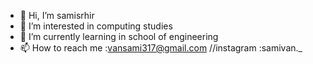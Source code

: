 - 👋 Hi, I’m samisrhir
- 👀 I’m interested in computing studies
- 🌱 I’m currently learning in school of engineering 
- 📫 How to reach me :vansami317@gmail.com //instagram :samivan._

<!---
samisrhir/samisrhir is a ✨ special ✨ repository because its `README.md` (this file) appears on your GitHub profile.
You can click the Preview link to take a look at your changes.
--->
